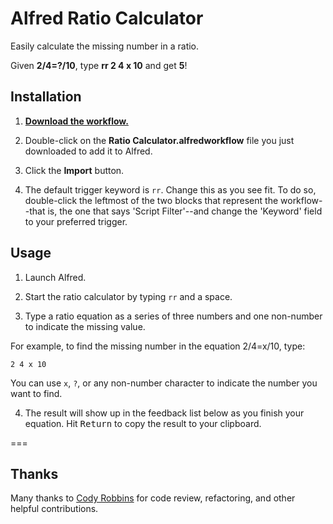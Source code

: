 # Alfred Ratio Calculator

Easily calculate the missing number in a ratio.

Given **2/4=?/10**, type **rr 2 4 x 10** and get **5**!

## Installation

1. **[Download the workflow.](https://github.com/matthewmcvickar/alfred-ratio-calculator/raw/master/Ratio%20Calculator.alfredworkflow)**

2. Double-click on the **Ratio Calculator.alfredworkflow** file you just downloaded to add it to Alfred.

3. Click the **Import** button.

4. The default trigger keyword is `rr`. Change this as you see fit. To do so, double-click the leftmost of the two blocks that represent the workflow--that is, the one that says 'Script Filter'--and change the 'Keyword' field to your preferred trigger.

## Usage

1. Launch Alfred.

2. Start the ratio calculator by typing `rr` and a space.

3. Type a ratio equation as a series of three numbers and one non-number to indicate the missing value.

  For example, to find the missing number in the equation 2/4=x/10, type:

  ```
  2 4 x 10
  ```

  You can use `x`, `?`, or any non-number character to indicate the number you want to find.

4. The result will show up in the feedback list below as you finish your equation. Hit <kbd>Return</kbd> to copy the result to your clipboard.

===

## Thanks

Many thanks to [Cody Robbins](http://github.com/codyrobbins) for code review, refactoring, and other helpful contributions.
